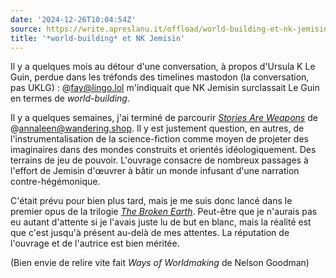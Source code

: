```yaml
---
date: '2024-12-26T10:04:54Z'
source: https://write.apreslanu.it/offload/world-building-et-nk-jemisin
title: '*world-building* et NK Jemisin'
---
```


Il y a quelques mois au détour d'une conversation, à propos d'Ursula K Le Guin, perdue dans les tréfonds des timelines mastodon (la conversation, pas UKLG) : @fay@lingo.lol m'indiquait que NK Jemisin surclassait Le Guin en termes de *world-building*.

Il y a quelques semaines, j'ai terminé de parcourir *[Stories Are Weapons](https://app.thestorygraph.com/books/a0c873ed-3fea-4804-a678-e66c0570fdd5)* de @annaleen@wandering.shop. Il y est justement question, en autres, de l'instrumentalisation de la science-fiction comme moyen de projeter des imaginaires dans des mondes construits et orientés idéologiquement. Des terrains de jeu de pouvoir. L'ouvrage consacre de nombreux passages à l'effort de Jemisin d'œuvrer à bâtir un monde infusant d'une narration contre-hégémonique.

C'était prévu pour bien plus tard, mais je me suis donc lancé dans le premier opus de la trilogie *[The Broken Earth](https://app.thestorygraph.com/series/123)*. Peut-être que je n'aurais pas eu autant d'attente si je l'avais juste lu de but en blanc, mais la réalité est que c'est jusqu'à présent au-delà de mes attentes. La réputation de l'ouvrage et de l'autrice est bien méritée.

(Bien envie de relire vite fait *Ways of Worldmaking* de Nelson Goodman)